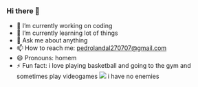 ### Hi there 👋
- 🔭 I’m currently working on coding
- 🌱 I’m currently learning lot of things
- 💬 Ask me about anything
- 📫 How to reach me: pedrolandal270707@gmail.com
- 😄 Pronouns: homem
- ⚡ Fun fact: i love playing basketball and going to the gym and sometimes play videogames
![](https://media.tenor.com/zAL8oCga9HAAAAAd/dog-nose-butterfly.gif)
i have no enemies

